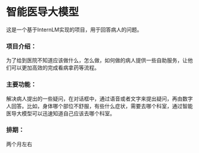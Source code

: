 # 智能医导大模型

这是一个基于InternLM实现的项目，用于回答病人的问题。
### 项目介绍：
为了给到医院不知道应该做什么，怎么做，如何做的病人提供一些自助服务，让他们可以更加高效的完成看病拿药等流程。
### 主要功能：
解决病人提出的一些疑问，在对话框中，通过语音或者文字来提出疑问，再由数字人回答。比如，身体哪个部位不舒服，有些什么症状，需要去哪个科室，通过智能医导大模型可以迅速知道自己应该去哪个科室。
### 排期：
两个月左右
